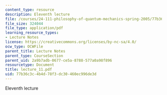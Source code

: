 ```yaml
---
content_type: resource
description: Eleventh lecture
file: /courses/24-111-philosophy-of-quantum-mechanics-spring-2005/77b36c3c4b4d78f3dc30460ec996de3d_lecture_11.pdf
file_size: 324044
file_type: application/pdf
learning_resource_types:
- Lecture Notes
license: https://creativecommons.org/licenses/by-nc-sa/4.0/
ocw_type: OCWFile
parent_title: Lecture Notes
parent_type: CourseSection
parent_uid: 2a9b7adb-0677-ce5a-8788-577a0a98f896
resourcetype: Document
title: lecture_11.pdf
uid: 77b36c3c-4b4d-78f3-dc30-460ec996de3d
---
```

Eleventh lecture